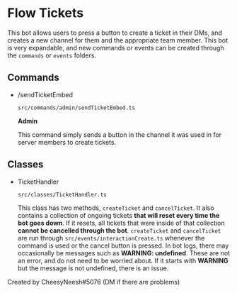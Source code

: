 # Flow Tickets

This bot allows users to press a button to create a ticket in their DMs, and creates a new channel for them and the appropriate team member. This bot is very expandable, and new commands or events can be created through the `commands` or `events` folders.

## Commands

-   /sendTicketEmbed

    `src/commands/admin/sendTicketEmbed.ts`

    **Admin**

    This command simply sends a button in the channel it was used in for server members to create tickets.

## Classes

-   TicketHandler

    `src/classes/TicketHandler.ts`

    This class has two methods, `createTicket` and `cancelTicket`. It also contains a collection of ongoing tickets **that will reset every time the bot goes down**. If it resets, all tickets that were inside of that collection **cannot be cancelled through the bot**. `createTicket` and `cancelTicket` are run through `src/events/interactionCreate.ts` whenever the command is used or the cancel button is pressed. In bot logs, there may occasionally be messages such as **WARNING: undefined**. These are not an error, and do not need to be worried about. If it starts with **WARNING** but the message is not undefined, there is an issue.

Created by CheesyNeesh#5076 (DM if there are problems)
